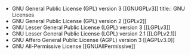 - GNU General Public License (GPL) version 3 [[GNUGPLv3]]
  title:: GNU Licenses
- GNU General Public License (GPL) version 2 [[GPLv2]]
- GNU Lesser General Public License (LGPL) version 3 [[LGPLv3]]
- GNU Lesser General Public License (LGPL) version 2.1 [[LGPLv2.1]]
- GNU Affero General Public License (AGPL) version 3 [[AGPLv3.0]]
- GNU All-Permissive License [[GNUAllPermissive]]